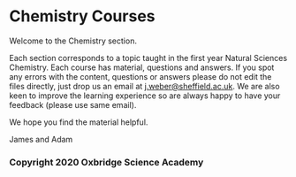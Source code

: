 # Chemistry Courses

Welcome to the Chemistry section.  

Each section corresponds to a topic taught in the first year Natural Sciences Chemistry. Each course has material, questions and answers. If you spot any errors with the content, questions or answers please do not edit the files directly, just drop us an email at j.weber@sheffield.ac.uk. We are also keen to improve the learning experience so are always happy to have your feedback (please use same email).

We hope you find the material helpful. 

James and Adam 

### Copyright 2020 Oxbridge Science Academy ###

